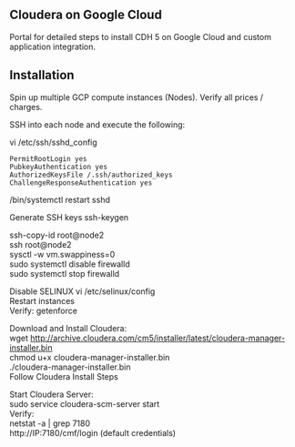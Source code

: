 ## Cloudera on Google Cloud

Portal for detailed steps to install CDH 5 on Google Cloud and custom application integration.

## Installation

Spin up multiple GCP compute instances (Nodes). Verify all prices / charges.

SSH into each node and execute the following:

vi /etc/ssh/sshd_config

	PermitRootLogin yes
	PubkeyAuthentication yes
	AuthorizedKeysFile /.ssh/authorized_keys
	ChallengeResponseAuthentication yes

/bin/systemctl restart sshd  

Generate SSH keys
	ssh-keygen
	
ssh-copy-id root@node2  
ssh root@node2  
sysctl -w vm.swappiness=0  
sudo systemctl disable firewalld  
sudo systemctl stop firewalld  

Disable SELINUX
	vi /etc/selinux/config  
	Restart instances  
	Verify: getenforce   
	
Download and Install Cloudera:  
	wget http://archive.cloudera.com/cm5/installer/latest/cloudera-manager-installer.bin  
	chmod u+x cloudera-manager-installer.bin  
	./cloudera-manager-installer.bin  
	Follow Cloudera Install Steps  

Start Cloudera Server:  
	sudo service cloudera-scm-server start  
	Verify:   
		netstat -a | grep 7180  
		http://IP:7180/cmf/login (default credentials)  


